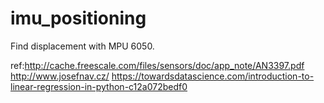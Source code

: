 # imu_positioning
Find displacement with MPU 6050.

ref:http://cache.freescale.com/files/sensors/doc/app_note/AN3397.pdf
    http://www.josefnav.cz/
    https://towardsdatascience.com/introduction-to-linear-regression-in-python-c12a072bedf0
